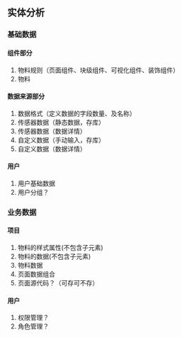 ## 实体分析
### 基础数据
#### 组件部分
1. 物料规则（页面组件、块级组件、可视化组件、装饰组件）
2. 物料
#### 数据来源部分
1. 数据格式（定义数据的字段数量、及名称）
2. 传感器数据（静态数据，存库）
3. 传感器数据（数据详情）
4. 自定义数据（手动输入，存库）
5. 自定义数据（数据详情）
#### 用户
1. 用户基础数据
2. 用户分组？
### 业务数据
#### 项目
1. 物料的样式属性(不包含子元素)
2. 物料的数据(不包含子元素)
3. 物料数据
4. 页面数据组合
5. 页面源代码？（可存可不存）
#### 用户
1. 权限管理？
2. 角色管理？
